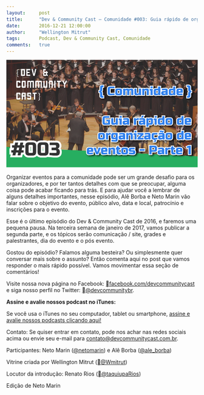 ```yaml
---
layout:     post
title:      "Dev & Community Cast — Comunidade #003: Guia rápido de organização de eventos — Parte 01"
date:       2016-12-21 12:00:00
author:     "Wellington Mitrut"
tags:       Podcast, Dev & Community Cast, Comunidade
comments:   true
---
```


![Capa](./capa.png)

Organizar eventos para a comunidade pode ser um grande desafio para os organizadores, e por ter tantos detalhes com que se preocupar, alguma coisa pode acabar ficando para trás. E para ajudar você a lembrar de alguns detalhes importantes, nesse episódio, Alê Borba e Neto Marin vão falar sobre o objetivo do evento, público alvo, data e local, patrocínio e inscrições para o evento.

Esse é o último episódio do Dev & Community Cast de 2016, e faremos uma pequena pausa. Na terceira semana de janeiro de 2017, vamos publicar a segunda parte, e os tópicos serão comunicação / site, grades e palestrantes, dia do evento e o pós evento.

Gostou do episódio? Falamos alguma besteira? Ou simplesmente quer conversar mais sobre o assunto?
Então comenta aqui no post que vamos responder o mais rápido possível. Vamos movimentar essa seção de comentários!

Visite nossa nova página no Facebook: <a href="http://www.facebook.com/devcommunitycast" target="_blank">facebook.com/devcommunitycast</a> e siga nosso perfil no Twitter: <a href="http://www.twitter.com/devcommunitybr" target="_blank">@devcommunitybr</a>.

**Assine e avalie nossos podcast no iTunes:**

Se você usa o iTunes no seu computador, tablet ou smartphone, <a href="https://itunes.apple.com/br/podcast/dev-community-cast/id1101607027?mt=2" target="_blank">assine e avalie nossos podcasts clicando aqui!</a>

Contato:
Se quiser entrar em contato, pode nos achar nas redes sociais acima ou envie seu e-mail para <a href="mailto:contato@devcommunitycast.com.br">contato@devcommunitycast.com.br</a>.

Participantes: Neto Marin (<a href="https://twitter.com/netomarin" target="_blank">@netomarin</a>) e Alê Borba (<a href="https://twitter.com/ale_borba" target="_blank">@ale_borba</a>)

Vitrine criada por Wellington Mitrut (<a href="https://twitter.com/Wmitrut" target="_blank">@Wmitrut</a>)

Locutor da introdução: Renato Rios (<a href="http://www.twitter.com/taquiupaRios">@taquiupaRios</a>)

Edição de Neto Marin